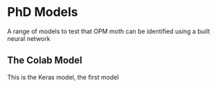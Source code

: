 # PhD Models
A range of models to test that OPM moth can be identified using a built neural network
## The Colab Model
This is the Keras model, the first model
